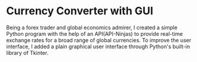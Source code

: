 # Currency Converter with GUI
Being a forex trader and global economics admirer, I created a simple Python program with the help of an API(API-Ninjas) to provide real-time exchange rates for a broad range of global currencies. To improve the user interface, I added a plain graphical user interface through Python's built-in library of Tkinter. 
